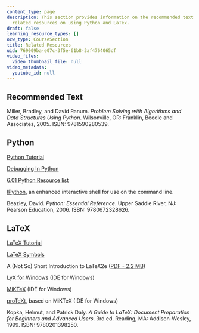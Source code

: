 ```yaml
---
content_type: page
description: This section provides information on the recommended text and links to
  related resources on using Python and LaTex.
draft: false
learning_resource_types: []
ocw_type: CourseSection
title: Related Resources
uid: 769009ba-e07c-3f5e-61b8-3af4764065df
video_files:
  video_thumbnail_file: null
video_metadata:
  youtube_id: null
---
```

## Recommended Text

Miller, Bradley, and David Ranum. *Problem Solving with Algorithms and Data Structures Using Python*. Wilsonville, OR: Franklin, Beedle and Associates, 2005. ISBN: 9781590280539.

## Python

[Python Tutorial](http://docs.python.org/tut/)

[Debugging In Python](https://docs.python.org/3/library/pdb.html)

[6.01 Python Resource list](http://courses.csail.mit.edu/6.01/fall07/resource.html)

[IPython](http://scipy-ipython.readthedocs.io/en/latest/), an enhanced interactive shell for use on the command line.

Beazley, David. *Python: Essential Reference*. Upper Saddle River, NJ: Pearson Education, 2006. ISBN: 9780672328626.

## LaTeX

[LaTeX Tutorial](http://www.maths.tcd.ie/~dwilkins/LaTeXPrimer/)

[LaTeX Symbols](http://www.artofproblemsolving.com/wiki/index.php/LaTeX:Symbols)

A (Not So) Short Introduction to LaTeX2e ([PDF - 2.2 MB](http://tug.ctan.org/tex-archive/info/lshort/english/lshort.pdf))

[LyX for Windows](http://wiki.lyx.org/Windows/Windows) (IDE for Windows)

[MiKTeX](http://miktex.org/) (IDE for Windows)

[proTeXt](http://www.tug.org/protext/), based on MiKTeX (IDE for Windows)

Kopka, Helmut, and Patrick Daly. *A Guide to LaTeX: Document Preparation for Beginners and Advanced Users*. 3rd ed. Reading, MA: Addison-Wesley, 1999. ISBN: 9780201398250.